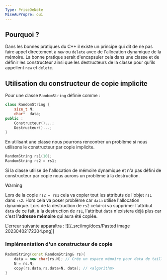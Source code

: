```yaml
---
Type: PriseDeNote
MiseAuPropre: oui
---
```


## Pourquoi ?
Dans les bonnes pratiques du C++ il existe un principe qui dit de ne pas faire appel directement à `new` ou `delete` avec de l'allocation dynamique de la mémoire.
La bonne pratique serait d'encapsuler cela dans une classe et de définir les constructeur ainsi que les destructeurs de la classe pour qu'ils appellent `new` et `delete`.

## Utilisation du constructeur de copie implicite
Pour une classe `RandomString` définie comme :
```cpp
class RandomString {
	size_t N;
	char*  data;
public :
	Constructeur()...;
	Destructeur()...;
}
```
En utilisant une classe nous pourrons rencontrer un problème si nous utilisons le constructeur par copie implicite.
```cpp
RandomString rs1(10);
RandomString rs2 = rs1;
```
Si la classe utilise de l'allocation de mémoire dynamique et n'a pas défini de constructeur par copie nous aurons un problème à la destruction.
>[!warning]
>Lors de la copie `rs2 = rs1` cela va copier tout les attributs de l'objet `rs1` dans `rs2`. Hors cela va poser problème car `data` utilise l'allocation dynamique. Lors de la destruction de `rs2` celui-ci va supprimer l'attribut `data` de ce fait, à la destruction de `rs1`, l'attribut `data` n'existera déjà plus car c'est **l'adresse mémoire** qui aura été copiée.

L'erreur suivante apparaîtra : 
![[/_src/img/docs/Pasted image 20230402172304.png]]
### Implémentation d'un constructeur de copie
```cpp
RadomString(const RandomString& rs){
	data = new char[rs.N]; // Crée un espace mémoire pour data de taille N
	N = rs.N;
	copy(rs.data,rs.data+N, data); // <algorithm>
}
```